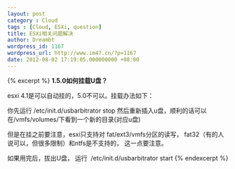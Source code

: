 ```yaml
---
layout: post
category : Cloud
tags : [Cloud, ESXi, question]
title: ESXi相关问题解决
author: Dreambt
wordpress_id: 1167
wordpress_url: http://www.im47.cn/?p=1167
date: 2012-08-02 17:19:05.000000000 +08:00
---
```

{% excerpt %}
<strong>1.5.0如何挂载U盘？</strong>

esxi 4.1是可以自动挂的，5.0不可以。挂载办法如下：

你先运行 /etc/init.d/usbarbitrator stop
然后重新插入u盘，顺利的话可以在/vmfs/volumes/下看到一个新的目录(对应u盘)

但是在挂之前要注意，esxi只支持对 fat/ext3/vmfs分区的读写， fat32（有的人说可以，但很多限制）和ntfs是不支持的， 这一点要注意。

如果用完后，拔出U盘， 运行  /etc/init.d/usbarbitrator start
{% endexcerpt %}